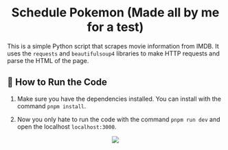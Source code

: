 <h1 align="center">Schedule Pokemon (Made all by me for a test)</h1>

This is a simple Python script that scrapes movie information from IMDB. It uses the `requests` and `beautifulsoup4` libraries to make HTTP requests and parse the HTML of the page.

## 🚀 How to Run the Code

1. Make sure you have the dependencies installed. You can install with the command `pnpm install`.

2. Now you only hate to run the code with the command `pnpm run dev` and open the localhost `localhost:3000`.

<div align="center">
  <img src="https://i.ibb.co/ch31swW/imagem-2024-06-04-124625542.png" />
</div>
